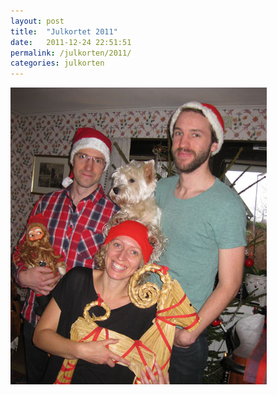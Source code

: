 ```yaml
---
layout: post
title:  "Julkortet 2011"
date:   2011-12-24 22:51:51
permalink: /julkorten/2011/
categories: julkorten
---
```


![Julkortet 2011](/img/julkorten/2011/kortet.jpg)

